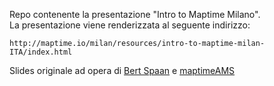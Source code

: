 Repo contenente la presentazione "Intro to Maptime Milano".  
La presentazione viene renderizzata al seguente indirizzo:

```
http://maptime.io/milan/resources/intro-to-maptime-milan-ITA/index.html
```

Slides originale ad opera di [Bert Spaan](https://twitter.com/bertspaan) e [maptimeAMS](https://twitter.com/maptimeAMS)